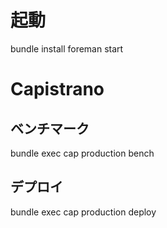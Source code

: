 # 起動
bundle install
foreman start

# Capistrano
## ベンチマーク
bundle exec cap production bench
## デプロイ
bundle exec cap production deploy
